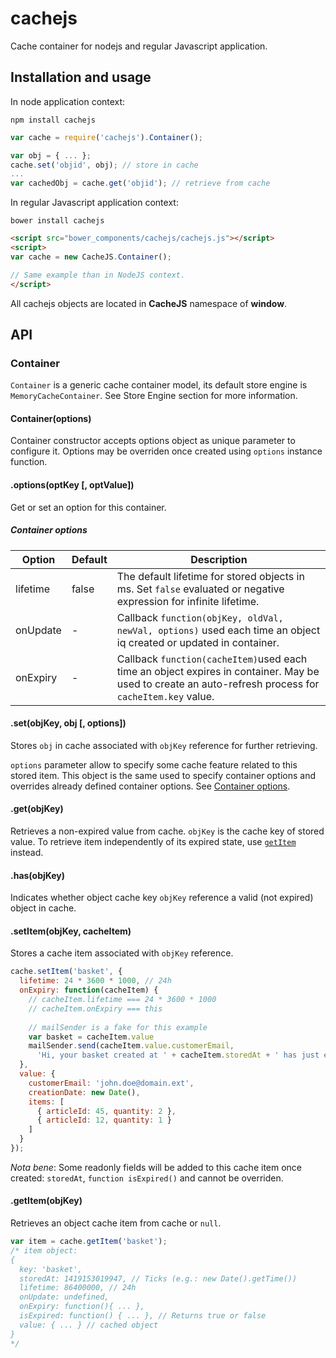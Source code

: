 cachejs
=======

Cache container for nodejs and regular Javascript application.

## Installation and usage

In node application context:

```
npm install cachejs
```

```js
var cache = require('cachejs').Container();

var obj = { ... };
cache.set('objid', obj); // store in cache
...
var cachedObj = cache.get('objid'); // retrieve from cache
```

In regular Javascript application context:

```
bower install cachejs
```

```html
<script src="bower_components/cachejs/cachejs.js"></script>
<script>
var cache = new CacheJS.Container();

// Same example than in NodeJS context.
</script>
```

All cachejs objects are located in **CacheJS** namespace of **window**.

## API

### Container

```Container``` is a generic cache container model, its default store engine is ```MemoryCacheContainer```. See Store Engine section for more information.

#### Container(options)

Container constructor accepts options object as unique parameter to configure it. Options may be overriden once created using ```options``` instance function.

#### .options(optKey [, optValue])

Get or set an option for this container.

##### <a name="options"></a>Container options

Option             | Default              | Description
-------------------|----------------------|--------------
lifetime           | false                | The default lifetime for stored objects in ms. Set ```false``` evaluated or negative expression for infinite lifetime.
onUpdate           | -                    | Callback ```function(objKey, oldVal, newVal, options)``` used each time an object iq created or updated in container.
onExpiry           | -                    | Callback ```function(cacheItem)```used each time an object expires in container. May be used to create an auto-refresh process for ```cacheItem.key``` value.


#### .set(objKey, obj [, options])

Stores ```obj``` in cache associated with ```objKey``` reference for further retrieving.

```options``` parameter allow to specify some cache feature related to this stored item. This object is the same used to specify container options and overrides already defined container options. See [Container options](#options).

#### .get(objKey)

Retrieves a non-expired value from cache. ```objKey``` is the cache key of stored value. To retrieve item independently of its expired state, use [```getItem```](#getItem) instead.


#### .has(objKey)

Indicates whether object cache key ```objKey``` reference a valid (not expired) object in cache.

#### .setItem(objKey, cacheItem)

Stores a cache item associated with ```objKey``` reference.

```js
cache.setItem('basket', {
  lifetime: 24 * 3600 * 1000, // 24h
  onExpiry: function(cacheItem) {
    // cacheItem.lifetime === 24 * 3600 * 1000
    // cacheItem.onExpiry === this
    
    // mailSender is a fake for this example
    var basket = cacheItem.value
    mailSender.send(cacheItem.value.customerEmail,
      'Hi, your basket created at ' + cacheItem.storedAt + ' has just expired.');
  },
  value: {
    customerEmail: 'john.doe@domain.ext',
    creationDate: new Date(),
    items: [
      { articleId: 45, quantity: 2 },
      { articleId: 12, quantity: 1 }
    ]
  }
});
```

_Nota bene_: Some readonly fields will be added to this cache item once created: ```storedAt```, ```function isExpired()``` and cannot be overriden.

#### <a name="getItem"></a>.getItem(objKey)

Retrieves an object cache item from cache or ```null```.

```js
var item = cache.getItem('basket');
/* item object:
{
  key: 'basket',
  storedAt: 1419153019947, // Ticks (e.g.: new Date().getTime())
  lifetime: 86400000, // 24h
  onUpdate: undefined,
  onExpiry: function(){ ... },
  isExpired: function() { ... }, // Returns true or false
  value: { ... } // cached object
}
*/
```
